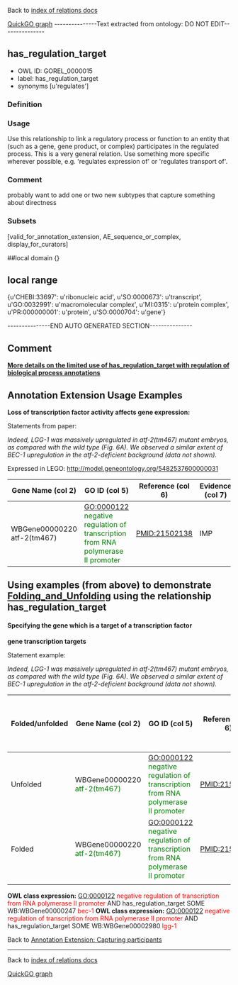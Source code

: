 Back to [index of relations docs](https://github.com/geneontology/annotation_extensions/tree/master/doc)

[QuickGO graph](http://www.ebi.ac.uk/QuickGO/AnnotationExtensionRelations.html)
---------------Text extracted from ontology: DO NOT EDIT---------------

## has_regulation_target
* OWL ID: GOREL_0000015
* label: has_regulation_target
* synonyms
[u'regulates']

### Definition


### Usage
Use this relationship to link a regulatory process or function to an entity that (such as a gene, gene product, or complex) participates in the regulated process.  This is a very general relation.  Use something more specific wherever possible, e.g. 'regulates expression of' or 'regulates transport of'.

### Comment
probably want to add one or two new subtypes that capture something about directness

### Subsets
[valid_for_annotation_extension, AE_sequence_or_complex, display_for_curators]

##local domain
{}

## local range
{u'CHEBI:33697': u'ribonucleic acid', u'SO:0000673': u'transcript', u'GO:0032991': u'macromolecular complex', u'MI:0315': u'protein complex', u'PR:000000001': u'protein', u'SO:0000704': u'gene'}

---------------END AUTO GENERATED SECTION---------------

























Comment
-------

[**More details on the limited use of has\_regulation\_target with regulation of biological process annotations**](https://github.com/geneontology/annotation_extensions/blob/master/doc/has_participant.md)

Annotation Extension Usage Examples
-----------------------------------

**Loss of transcription factor activity affects gene expression:**

Statements from paper:

*Indeed, LGG-1 was massively upregulated in atf-2(tm467) mutant embryos, as compared with the wild type (Fig. 6A). We observed a similar extent of BEC-1 upregulation in the atf-2-deficient background (data not shown).*

Expressed in LEGO: <http://model.geneontology.org/5482537600000031>

| Gene Name (col 2)           | GO ID (col 5)                                                                                                      | Reference (col 6) | Evidence (col 7) | Annotation Extension (col 16)                                                                                                                                             |
|-----------------------------|--------------------------------------------------------------------------------------------------------------------|-------------------|------------------|---------------------------------------------------------------------------------------------------------------------------------------------------------------------------|
| WBGene00000220 atf-2(tm467) | <GO:0000122> <span style="color:green">negative regulation of transcription from RNA polymerase II promoter</span> | <PMID:21502138>   | IMP              | has\_regulation\_target(WB:WBGene00000247 <span style="color:green">bec-1</span>) 'pipe' has\_regulation\_target(WB:WBGene00002980 <span style="color:green">lgg-1</span> |

Using examples (from above) to demonstrate [Folding\_and\_Unfolding](http://wiki.geneontology.org/index.php/Folding_and_Unfolding) using the relationship has\_regulation\_target
-----------------------------------------------------------------------------------------------------------------------------------------------------

#### Specifying the gene which is a target of a transcription factor

**gene transcription targets**

Statement example:

*Indeed, LGG-1 was massively upregulated in atf-2(tm467) mutant embryos, as compared with the wild type (Fig. 6A). We observed a similar extent of BEC-1 upregulation in the atf-2-deficient background (data not shown).*

| Folded/unfolded | Gene Name (col 2)                                            | GO ID (col 5)                                                                                                      | Reference (col 6) | Evidence (col 7) | Annotation Extension (col 16)                                                                                                                                            | Parent terms of new folded GO term                    |
|-----------------|--------------------------------------------------------------|--------------------------------------------------------------------------------------------------------------------|-------------------|------------------|--------------------------------------------------------------------------------------------------------------------------------------------------------------------------|-------------------------------------------------------|
| Unfolded        | WBGene00000220 <span style="color:green">atf-2(tm467)</span> | <GO:0000122> <span style="color:green">negative regulation of transcription from RNA polymerase II promoter</span> | <PMID:21502138>   | IMP              | has\_regulation\_target(WB:WBGene00000247 <span style="color:green">bec-1</span>)'pipe' has\_regulation\_target(WB:WBGene00002980 <span style="color:green">lgg-1</span> |
| Folded          | WBGene00000220 <span style="color:green">atf-2(tm467)</span> | <GO:0000122> <span style="color:green">negative regulation of transcription from RNA polymerase II promoter</span> | <PMID:21502138>   | IMP              |                                                                                                                                                                          | <span style="color:red">No new GO term created</span> |
||

**OWL class expression:** <GO:0000122> <span style="color:red">negative regulation of transcription from RNA polymerase II promoter</span> AND has\_regulation\_target SOME WB:WBGene00000247 <span style="color:red">bec-1</span> **OWL class expression:** <GO:0000122> <span style="color:red">negative regulation of transcription from RNA polymerase II promoter</span> AND has\_regulation\_target SOME WB:WBGene00002980 <span style="color:red">lgg-1</span>

Back to [Annotation Extension: Capturing participants](http://wiki.geneontology.org/index.php/Annotation_Extension:_Capturing_participants)

------------------------------------------------------------------------

Back to [index of relations docs](https://github.com/geneontology/annotation_extensions/tree/master/doc)

[QuickGO graph](http://www.ebi.ac.uk/QuickGO/AnnotationExtensionRelations.html)
